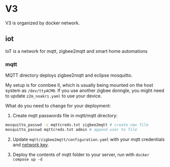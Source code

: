 # V3

V3 is organized by docker network.


## iot

IoT is a network for mqtt, zigbee2mqtt and smart home automations

### mqtt

MQTT directory deploys zigbee2mqtt and eclipse mosquitto.

My setup is for connbee II, which is usually being mounted on the host system as `/dev/ttyACM0`. If you use another zigbee donngle, you might need to update `z2m_noakri.yaml` to use your device.

What do you need to change for your deployment:

1. Create mqtt passwords file in mqtt/mqtt directory:
```sh
mosquitto_passwd -c mqttcreds.txt zigbee2mqtt # create new file
mosquitto_passwd mqttcreds.txt admin # append user to file
```

2. Update `mqtt/zigbee2mqtt/configuration.yaml` with your mqtt credentials and [network key](https://www.zigbee2mqtt.io/guide/configuration/zigbee-network.html#network-config).

3. Deploy the contents of mqtt folder to your server, run with `docker compose up -d`

